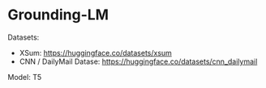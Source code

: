 # Grounding-LM

Datasets:
- XSum: https://huggingface.co/datasets/xsum
- CNN / DailyMail Datase: https://huggingface.co/datasets/cnn_dailymail

Model:
T5
